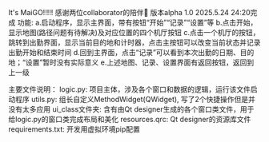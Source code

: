 It's MaiGO!!!!!
感谢两位collaborator的陪伴🥰
版本alpha 1.0   2025.5.24 24:20完成
功能:
a.启动程序，显示主界面，带有按钮“开始”“记录”“设置”等
b.点击开始，显示地图(路径问题有待解决)及对应位置的四个机厅按钮
c.点击一个机厅的按钮，跳转到出勤界面，显示当前目的地和计时器，点击主按钮可以改变当前状态并记录出勤开始和结束时间
d.回到主界面，点击“记录”可以看到本次出勤的日期、目的地；“设置”暂时没有实际意义
e.上述地图、记录、设置界面有返回按钮，返回到上一级

主要文件说明：
logic.py: 项目主体，涉及各个窗口和数据的逻辑，运行该文件启动程序
utils.py: 组长自定义MethodWidget(QWidget), 写了2个快捷操作但是并没有太多应用
ui_class文件夹: 含有由Qt designer生成的各个窗口类文件，用于给logic.py的窗口类完成布局和美化
resources.qrc: Qt designer的资源库文件
requirements.txt: 开发用虚拟环境pip配置